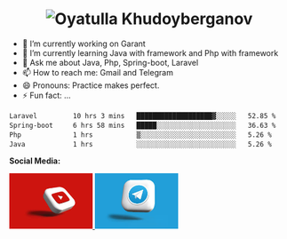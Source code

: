 <h1 align="center">
  <img src="https://raw.githubusercontent.com/Code-Smith-Craft/Code-Smith-Craft/main/images/DALL·E 2025-01-10 23.02.18 - A stylized digital banner featuring the name 'Oyatulla Khudoyberganov' in elegant, bold lettering. The background should be a gradient of vibrant blue.webp" alt="Oyatulla Khudoyberganov" height="400"/>
</h1>

- 🔭 I’m currently working on Garant 
- 🌱 I’m currently learning Java with framework and Php with framework
- 💬 Ask me about Java, Php, Spring-boot, Laravel
- 📫 How to reach me: Gmail and Telegram
- 😄 Pronouns: Practice makes perfect.
- ⚡ Fun fact: ...

```txt
Laravel         10 hrs 3 mins   ███████████████████▓░░░░░   52.85 %
Spring-boot     6 hrs 58 mins   █████░░░░░░░░░░░░░░░░░░░░   36.63 %
Php             1 hrs           ▒░░░░░░░░░░░░░░░░░░░░░░░░   5.26 %
Java            1 hrs           ░░░░░░░░░░░░░░░░░░░░░░░░░   5.26 %
```

**Social Media:**

<a href="https://youtube.com/@codesmithcraft?si=YrpPolSaRCTimZ82">
    <img src="https://raw.githubusercontent.com/Code-Smith-Craft/Code-Smith-Craft/main/images/download (1).jpeg" alt="Youtube" width="150" height="100" />
</a>

<a href="https://t.me/CODE_SMITH_CRAFT">
    <img src="https://raw.githubusercontent.com/Code-Smith-Craft/Code-Smith-Craft/main/images/telegram.jpeg" alt="Telegram"  width="150" height="100" />
</a>

